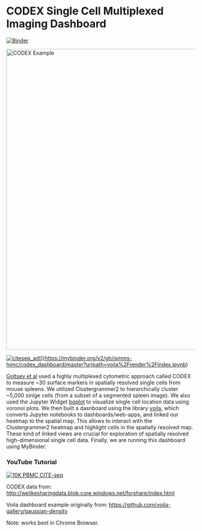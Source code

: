 
# CODEX Single Cell Multiplexed Imaging Dashboard

[![Binder](https://mybinder.org/badge_logo.svg)](https://mybinder.org/v2/gh/ismms-himc/codex_dashboard/master?urlpath=voila%2Frender%2Findex.ipynb)

<img src='codex_gif_short.gif' alt="CODEX Example" width="800px" >

[![citeseq_adt](img/codex_gif_short.gif)](https://mybinder.org/badge_logo.svg)](https://mybinder.org/v2/gh/ismms-himc/codex_dashboard/master?urlpath=voila%2Frender%2Findex.ipynb)


[Goltsev et al](https://linkinghub.elsevier.com/retrieve/pii/S0092867418309048) used a highly multiplexed cytometric approach called CODEX to measure ~30 surface markers in spatially resolved single cells from mouse spleens. We utilized Clustergrammer2 to hierarchically cluster ~5,000 sinlge cells (from a subset of a segmented spleen image). We also used the Jupyter Widget [bqplot](https://github.com/bloomberg/bqplot) to visualize single cell location data using voronoi plots. We then built a dasnboard using the library [voila](https://github.com/QuantStack/voila), which converts Jupyter notebooks to dashboards/web-apps, and linked our heatmap to the spatial map. This allows to interact with the Clustergrammer2 heatmap and highlight cells in the spatially resolved map. These kind of linked views are crucial for exploration of spatially resolved high-dimensional single cell data. Finally, we are running this dashboard using MyBinder.

### YouTube Tutorial
[![10K PBMC CITE-seq](http://img.youtube.com/vi/JlUvt4rpF-s/0.jpg)](http://www.youtube.com/watch?v=JlUvt4rpF-s)

CODEX data from: http://welikesharingdata.blob.core.windows.net/forshare/index.html

Voila dashboard example originally from: https://github.com/voila-gallery/gaussian-density

Note: works best in Chrome Browser.
